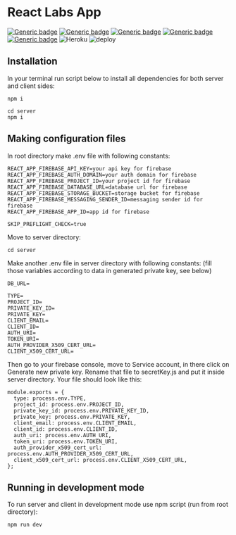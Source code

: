 # React Labs App

[![Generic badge](https://img.shields.io/badge/license-MIT-green.svg)](https://shields.io/)
[![Generic badge](https://img.shields.io/badge/npm-v6.14.6-blue.svg)](https://shields.io/)
[![Generic badge](https://img.shields.io/badge/node-v12.18.4-blue.svg)](https://shields.io/)
[![Generic badge](https://img.shields.io/badge/express-v4.16.4-blue.svg)](https://shields.io/)
[![Generic badge](https://img.shields.io/badge/react-v16.14.0-blue.svg)](https://shields.io/)
![Heroku](https://heroku-badge.herokuapp.com/?app=heroku-badge)
![deploy](https://github.com/daniilgri/react-labs-app/workflows/deploy/badge.svg)

## Installation

In your terminal run script below to install all dependencies for both server and client sides:

```
npm i
```

```
cd server
npm i
```

## Making configuration files

In root directory make .env file with following constants:

```
REACT_APP_FIREBASE_API_KEY=your api key for firebase
REACT_APP_FIREBASE_AUTH_DOMAIN=your auth domain for firebase
REACT_APP_FIREBASE_PROJECT_ID=your project id for firebase
REACT_APP_FIREBASE_DATABASE_URL=database url for firebase
REACT_APP_FIREBASE_STORAGE_BUCKET=storage bucket for firebase
REACT_APP_FIREBASE_MESSAGING_SENDER_ID=messaging sender id for firebase
REACT_APP_FIREBASE_APP_ID=app id for firebase

SKIP_PREFLIGHT_CHECK=true
```

Move to server directory:

```
cd server
```

Make another .env file in server directory with following constants:
(fill those variables according to data in generated private key, see below)

```
DB_URL=

TYPE=
PROJECT_ID=
PRIVATE_KEY_ID=
PRIVATE_KEY=
CLIENT_EMAIL=
CLIENT_ID=
AUTH_URI=
TOKEN_URI=
AUTH_PROVIDER_X509_CERT_URL=
CLIENT_X509_CERT_URL=
```

Then go to your firebase console, move to Service account, in there click on Generate new private key. Rename that file to secretKey.js and put it inside server directory.
Your file should look like this:

```
module.exports = {
  type: process.env.TYPE,
  project_id: process.env.PROJECT_ID,
  private_key_id: process.env.PRIVATE_KEY_ID,
  private_key: process.env.PRIVATE_KEY,
  client_email: process.env.CLIENT_EMAIL,
  client_id: process.env.CLIENT_ID,
  auth_uri: process.env.AUTH_URI,
  token_uri: process.env.TOKEN_URI,
  auth_provider_x509_cert_url: process.env.AUTH_PROVIDER_X509_CERT_URL,
  client_x509_cert_url: process.env.CLIENT_X509_CERT_URL,
};
```

## Running in development mode

To run server and client in development mode use npm script (run from root directory):

```
npm run dev
```
